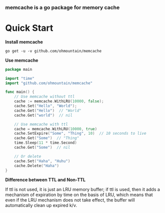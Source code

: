 ### memcache is a go package for memory cache

# Quick Start

**Install memcache**

```shell
go get -u -v github.com/ohmountain/memcache
```

**Use memcache**

```go
package main

import "time"
import "github.com/ohmountain/memcache"

func main() {
    // Use memcache without ttl
    cache := memcache.WithLRU(10000, false);
    cache.Set("Hello", "World");
    cache.Get("Hello")  // "World"
    cache.Get("world")  // nil 

    // Use memcache with ttl
    cache = memcache.WithLRU(10000, true)
    cache.SetExpire("Some", "Thing", 10)  // 10 seconds to live
    cache.Get("Some")  // "Thing"
    time.Sleep(11 * time.Second)
    cache.Get("Some")  // nil

    // Or delete
    cache.Set("Haha", "Huhu")
    cache.Delete("Haha") 
}
```

**Difference between TTL and Non-TTL**

If ttl is not used, it is just an LRU memory buffer; if ttl is used, then it adds a mechanism of expiration by time on the basis of LRU, which means that even if the LRU mechanism does not take effect, the buffer will automatically clean up expired k/v.

